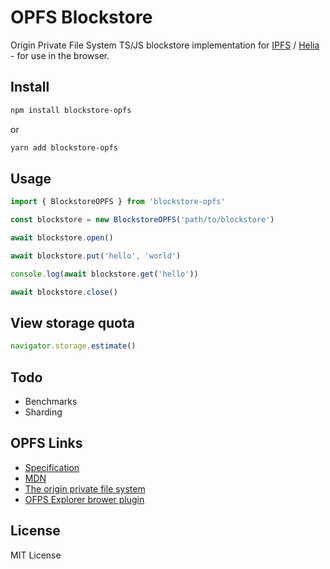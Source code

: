 # OPFS Blockstore

Origin Private File System TS/JS blockstore implementation for
[IPFS](https://ipfs.io) / [Helia](https://github.com/ipfs/helia) - for use in
the browser.

## Install

```sh
npm install blockstore-opfs
```

or

```sh
yarn add blockstore-opfs
```

## Usage

```js
import { BlockstoreOPFS } from 'blockstore-opfs'

const blockstore = new BlockstoreOPFS('path/to/blockstore')

await blockstore.open()

await blockstore.put('hello', 'world')

console.log(await blockstore.get('hello'))

await blockstore.close()
```

## View storage quota

```js
navigator.storage.estimate()
```

## Todo

- Benchmarks
- Sharding

## OPFS Links

- [Specification](https://fs.spec.whatwg.org/)
- [MDN](https://developer.mozilla.org/en-US/docs/Web/API/File_System_API/Origin_private_file_system)
- [The origin private file system](https://web.dev/articles/origin-private-file-system)
- [OFPS Explorer brower plugin](https://chromewebstore.google.com/detail/opfs-explorer/acndjpgkpaclldomagafnognkcgjignd?pli=1)

## License

MIT License
